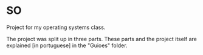 # SO
Project for my operating systems class.

The project was split up in three parts. These parts and the project itself are explained [in portuguese] in the "Guioes" folder.

